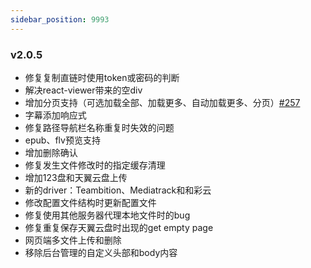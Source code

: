 ```yaml
---
sidebar_position: 9993
---
```


### v2.0.5

- 修复复制直链时使用token或密码的判断
- 解决react-viewer带来的空div
- 增加分页支持（可选加载全部、加载更多、自动加载更多、分页）[#257](https://github.com/Xhofe/alist/discussions/257)
- 字幕添加响应式
- 修复路径导航栏名称重复时失效的问题
- epub、flv预览支持
- 增加删除确认
- 修复发生文件修改时的指定缓存清理
- 增加123盘和天翼云盘上传
- 新的driver：Teambition、Mediatrack和和彩云
- 修改配置文件结构时更新配置文件
- 修复使用其他服务器代理本地文件时的bug
- 修复重复保存天翼云盘时出现的get empty page
- 网页端多文件上传和删除
- 移除后台管理的自定义头部和body内容